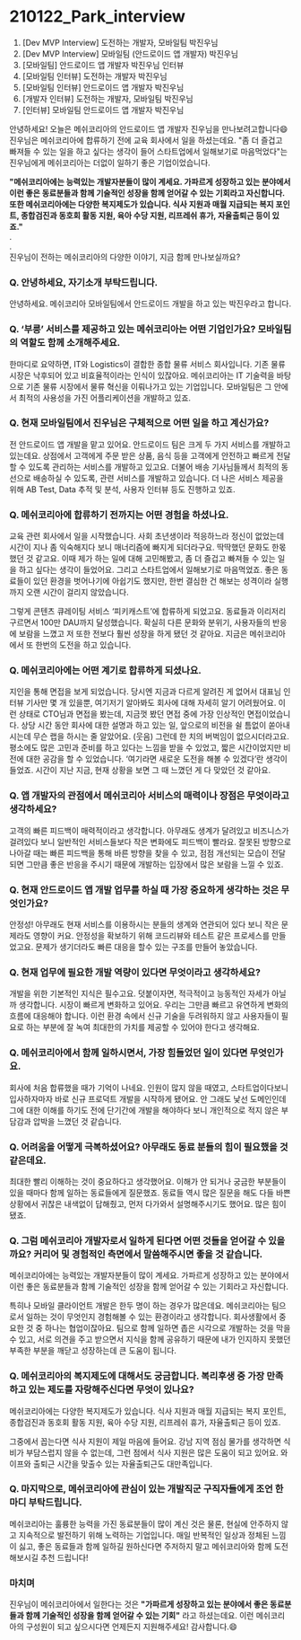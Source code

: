 # 210122_Park_interview
1. [Dev MVP Interview] 도전하는 개발자, 모바일팀 박진우님
2. [Dev MVP Interview] 모바일팀 (안드로이드 앱 개발자) 박진우님
3. [모바일팀] 안드로이드 앱 개발자 박진우님 인터뷰 
4. [모바일팀 인터뷰] 도전하는 개발자 박진우님
5. [모바일팀 인터뷰] 안드로이드 앱 개발자 박진우님
6. [개발자 인터뷰] 도전하는 개발자, 모바일팀 박진우님
7. [인터뷰] 모바일팀 안드로이드 앱 개발자 박진우님

안녕하세요! 오늘은 메쉬코리아의 안드로이드 앱 개발자 진우님을 만나보려고합니다:smile: 진우님은 메쉬코리아에 합류하기 전에 교육 회사에서 일을 하셨는데요. "좀 더 즐겁고 빠져들 수 있는 일을 하고 싶다는 생각이 들어 스타트업에서 일해보기로 마음먹었다"는 진우님에게 메쉬코리아는 더없이 일하기 좋은 기업이었습니다.      

__"메쉬코리아에는 능력있는 개발자분들이 많이 계세요. 가파르게 성장하고 있는 분야에서 이런 좋은 동료분들과 함께 기술적인 성장을 함께 얻어갈 수 있는 기회라고 자신합니다. 또한 메쉬코리아에는 다양한 복지제도가 있습니다. 식사 지원과 매월 지급되는 복지 포인트, 종합검진과 동호회 활동 지원, 육아 수당 지원, 리프레쉬 휴가, 자율출퇴근 등이 있죠."__      
.     
.      
진우님이 전하는 메쉬코리아의 다양한 이야기, 지금 함께 만나보실까요?


### Q. 안녕하세요, 자기소개 부탁드립니다.     
안녕하세요. 메쉬코리아 모바일팀에서 안드로이드 개발을 하고 있는 박진우라고 합니다.

### Q. ‘부릉’ 서비스를 제공하고 있는 메쉬코리아는 어떤 기업인가요? 모바일팀의 역할도 함께 소개해주세요.
한마디로 요약하면, IT와 Logistics이 결합한 종합 물류 서비스 회사입니다. 기존 물류 시장은 낙후되어 있고 비효율적이라는 인식이 있잖아요. 메쉬코리아는 IT 기술력을 바탕으로 기존 물류 시장에서 물류 혁신을 이뤄나가고 있는 기업입니다. 모바일팀은 그 안에서 최적의 사용성을 가진 어플리케이션을 개발하고 있죠.

### Q. 현재 모바일팀에서 진우님은 구체적으로 어떤 일을 하고 계신가요?
전 안드로이드 앱 개발을 맡고 있어요.
안드로이드 팀은 크게 두 가지 서비스를 개발하고 있는데요. 상점에서 고객에게 주문 받은 상품, 음식 등을 고객에게 안전하고 빠르게 전달할 수 있도록 관리하는 서비스를 개발하고 있고요. 더불어 배송 기사님들께서 최적의 동선으로 배송하실 수 있도록, 관련 서비스를 개발하고 있습니다. 더 나은 서비스 제공을 위해 AB Test, Data 추적 및 분석, 사용자 인터뷰 등도 진행하고 있죠.

### Q. 메쉬코리아에 합류하기 전까지는 어떤 경험을 하셨나요.
교육 관련 회사에서 일을 시작했습니다. 사회 초년생이라 적응하느라 정신이 없었는데 시간이 지나 좀 익숙해지다 보니 매너리즘에 빠지게 되더라구요. 딱딱했던 문화도 한몫 했던 것 같고요.
이때 제가 하는 일에 대해 고민해봤고, 좀 더 즐겁고 빠져들 수 있는 일을 하고 싶다는 생각이 들었어요. 그리고 스타트업에서 일해보기로 마음먹었죠. 좋은 동료들이 있던 환경을 벗어나기에 아쉽기도 했지만, 한번 결심한 건 해보는 성격이라 실행까지 오랜 시간이 걸리지 않았습니다.

그렇게 콘텐츠 큐레이팅 서비스 ‘피키캐스트’에 합류하게 되었고요. 동료들과 이리저리 구르면서 100만 DAU까지 달성했습니다. 확실히 다른 문화와 분위기, 사용자들의 반응에 보람을 느꼈고 저 또한 전보다 훨씬 성장을 하게 됐던 것 같아요. 지금은 메쉬코리아에서 또 한번의 도전을 하고 있습니다.

### Q. 메쉬코리아에는 어떤 계기로 합류하게 되셨나요.
지인을 통해 면접을 보게 되었습니다. 당시엔 지금과 다르게 알려진 게 없어서 대표님 인터뷰 기사만 몇 개 있을뿐, 여기저기 알아봐도 회사에 대해 자세히 알기 어려웠어요.
이런 상태로 CTO님과 면접을 봤는데, 지금껏 봤던 면접 중에 가장 인상적인 면접이었습니다. 상당 시간 동안 회사에 대한 설명과 하고 있는 일, 앞으로의 비전을 쉴 틈없이 쏟아내시는데 무슨 랩을 하시는 줄 알았어요. (웃음)
그런데 한 치의 버벅임이 없으시더라고요. 평소에도 많은 고민과 준비를 하고 있다는 느낌을 받을 수 있었고, 짧은 시간이었지만 비전에 대한 공감을 할 수 있었습니다. ‘여기라면 새로운 도전을 해볼 수 있겠다’란 생각이 들었죠. 시간이 지난 지금, 현재 상황을 보면 그 때 느꼈던 게 다 맞았던 것 같아요.

### Q. 앱 개발자의 관점에서 메쉬코리아 서비스의 매력이나 장점은 무엇이라고 생각하세요?
고객의 빠른 피드백이 매력적이라고 생각합니다. 아무래도 생계가 달려있고 비즈니스가 걸려있다 보니 일반적인 서비스들보다 작은 변화에도 피드백이 빨라요. 잘못된 방향으로 나아갈 때는 빠른 피드백을 통해 바른 방향을 찾을 수 있고, 점점 개선되는 모습이 전달되면 그만큼 좋은 반응을 주시기 때문에 개발하는 입장에서 많은 보람을 느낄 수 있죠.

### Q. 현재 안드로이드 앱 개발 업무를 하실 때 가장 중요하게 생각하는 것은 무엇인가요?
안정성! 아무래도 현재 서비스를 이용하시는 분들의 생계와 연관되어 있다 보니 작은 문제라도 영향이 커요. 안정성을 확보하기 위해 코드리뷰와 테스트 같은 프로세스를 만들었고요. 문제가 생기더라도 빠른 대응을 할수 있는 구조를 만들어 놓았습니다.

### Q. 현재 업무에 필요한 개발 역량이 있다면 무엇이라고 생각하세요?
개발을 위한 기본적인 지식은 필수고요. 덧붙이자면, 적극적이고 능동적인 자세가 아닐까 생각합니다. 시장이 빠르게 변화하고 있어요. 우리는 그만큼 빠르고 유연하게 변화의 흐름에 대응해야 합니다. 이런 환경 속에서 신규 기술을 두려워하지 않고 사용자들이 필요로 하는 부분에 잘 녹여 최대한의 가치를 제공할 수 있어야 한다고 생각해요.

### Q. 메쉬코리아에서 함께 일하시면서, 가장 힘들었던 일이 있다면 무엇인가요.
회사에 처음 합류했을 때가 기억이 나네요. 인원이 많지 않을 때였고, 스타트업이다보니 입사하자마자 바로 신규 프로덕트 개발을 시작하게 됐어요. 안 그래도 낯선 도메인인데 그에 대한 이해를 하기도 전에 단기간에 개발을 해야하다 보니 개인적으로 적지 않은 부담감과 압박을 느꼈던 것 같습니다.

### Q. 어려움을 어떻게 극복하셨어요? 아무래도 동료 분들의 힘이 필요했을 것 같은데요.
최대한 빨리 이해하는 것이 중요하다고 생각했어요. 이해가 안 되거나 궁금한 부분들이 있을 때마다 함께 일하는 동료들에게 질문했죠. 동료들 역시 많은 질문을 해도 다들 바쁜 상황에서 귀찮은 내색없이 답해줬고, 먼저 다가와서 설명해주시기도 했어요. 많은 힘이 됐죠.

### Q. 그럼 메쉬코리아 개발자로서 일하게 된다면 어떤 것들을 얻어갈 수 있을까요? 커리어 및 경험적인 측면에서 말씀해주시면 좋을 것 같습니다.
메쉬코리아에는 능력있는 개발자분들이 많이 계세요. 가파르게 성장하고 있는 분야에서 이런 좋은 동료분들과 함께 기술적인 성장을 함께 얻어갈 수 있는 기회라고 자신합니다.

특히나 모바일 클라이언트 개발은 한두 명이 하는 경우가 많은데요. 메쉬코리아는 팀으로서 일하는 것이 무엇인지 경험해볼 수 있는 환경이라고 생각합니다. 회사생활에서 중요한 것 중 하나는 협업이잖아요. 팀으로 함께 일하면 좁은 시각으로 개발하는 것을 막을 수 있고, 서로 의견을 주고 받으면서 지식을 함께 공유하기 때문에 내가 인지하지 못했던 부족한 부분을 깨닫고 성장하는데 큰 도움이 됩니다.

### Q. 메쉬코리아의 복지제도에 대해서도 궁금합니다. 복리후생 중 가장 만족하고 있는 제도를 자랑해주신다면 무엇이 있나요?
메쉬코리아에는 다양한 복지제도가 있습니다. 식사 지원과 매월 지급되는 복지 포인트, 종합검진과 동호회 활동 지원, 육아 수당 지원, 리프레쉬 휴가, 자율출퇴근 등이 있죠.

그중에서 꼽는다면 식사 지원이 제일 마음에 들어요. 강남 지역 점심 물가를 생각하면 식비가 부담스럽지 않을 수 없는데, 그런 점에서 식사 지원은 많은 도움이 되고 있어요. 와이프와 출퇴근 시간을 맞출수 있는 자율출퇴근도 대만족입니다.

### Q. 마지막으로, 메쉬코리아에 관심이 있는 개발직군 구직자들에게 조언 한마디 부탁드립니다.
메쉬코리아는 훌륭한 능력을 가진 동료분들이 많이 계신 것은 물론, 현실에 안주하지 않고 지속적으로 발전하기 위해 노력하는 기업입니다. 매일 반복적인 일상과 정체된 느낌이 싫고, 좋은 동료들과 함께 일하길 원하신다면 주저하지 말고 메쉬코리아와 함께 도전해보시길 추천 드립니다!

### 마치며
진우님이 메쉬코리아에서 일한다는 것은 **"가파르게 성장하고 있는 분야에서 좋은 동료분들과 함께 기술적인 성장을 함께 얻어갈 수 있는 기회"** 라고 하셨는데요. 이런 메쉬코리아의 구성원이 되고 싶으시다면 언제든지 지원해주세요! 감사합니다.😄
